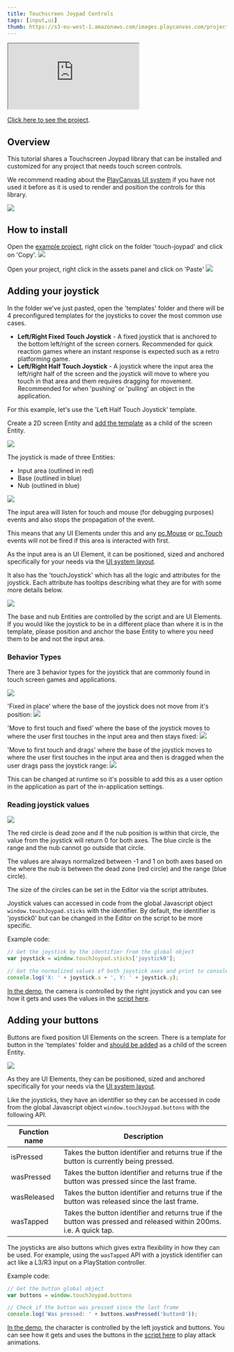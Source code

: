 ```yaml
---
title: Touchscreen Joypad Controls
tags: [input,ui]
thumb: https://s3-eu-west-1.amazonaws.com/images.playcanvas.com/projects/12/1007506/2F5E56-image-75.jpg
---
```


<div className="iframe-container">
    <iframe loading="lazy" src="https://playcanv.as/p/kvE0iJWc/" title="Touchscreen Joypad Controls"></iframe>
</div>

[Click here to see the project][project-link].

## Overview

This tutorial shares a Touchscreen Joypad library that can be installed and customized for any project that needs touch screen controls.

We recommend reading about the [PlayCanvas UI system][playcanvas-ui] if you have not used it before as it is used to render and position the controls for this library.

![](/img/tutorials/touchscreen-joypad-controls/preview.gif)

## How to install

Open the [example project][project-link], right click on the folder 'touch-joypad' and click on 'Copy'.
![](/img/tutorials/touchscreen-joypad-controls/copy-folder.gif)

Open your project, right click in the assets panel and click on 'Paste'
![](/img/tutorials/touchscreen-joypad-controls/paste-folder.gif)

## Adding your joystick

In the folder we've just pasted, open the 'templates' folder and there will be 4 preconfigured templates for the joysticks to cover the most common use cases.

- **Left/Right Fixed Touch Joystick** - A fixed joystick that is anchored to the bottom left/right of the screen corners. Recommended for quick reaction games where an instant response is expected such as a retro platforming game.
- **Left/Right Half Touch Joystick** - A joystick where the input area the left/right half of the screen and the joystick will move to where you touch in that area and them requires dragging for movement. Recommended for when 'pushing' or 'pulling' an object in the application.

For this example, let's use the 'Left Half Touch Joystick' template.

Create a 2D screen Entity and [add the template][add-template-docs] as a child of the screen Entity.

![](/img/tutorials/touchscreen-joypad-controls/adding-left-half-joystick.gif)

The joystick is made of three Entities:

- Input area (outlined in red)
- Base (outlined in blue)
- Nub (outlined in blue)

![](/img/tutorials/touchscreen-joypad-controls/joystick-layout.png)

The input area will listen for touch and mouse (for debugging purposes) events and also stops the propagation of the event.

This means that any UI Elements under this and any [pc.Mouse][pc-app-mouse-api] or [pc.Touch][pc-app-touch-api] events will not be fired if this area is interacted with first.

As the input area is an UI Element, it can be positioned, sized and anchored specifically for your needs via the [UI system layout][elements-manual].

It also has the 'touchJoystick' which has all the logic and attributes for the joystick. Each attribute has tooltips describing what they are for with some more details below.

![](/img/tutorials/touchscreen-joypad-controls/joystick-script-attributes.gif)

The base and nub Entities are controlled by the script and are UI Elements. If you would like the joystick to be in a different place than where it is in the template, please position and anchor the base Entity to where you need them to be and not the input area.

### Behavior Types

There are 3 behavior types for the joystick that are commonly found in touch screen games and applications.

![](/img/tutorials/touchscreen-joypad-controls/joystick-type.png)

'Fixed in place' where the base of the joystick does not move from it's position:
![](/img/tutorials/touchscreen-joypad-controls/joystick-fixed.gif)

'Move to first touch and fixed' where the base of the joystick moves to where the user first touches in the input area and then stays fixed:
![](/img/tutorials/touchscreen-joypad-controls/joystick-relative-fixed.gif)

'Move to first touch and drags' where the base of the joystick moves to where the user first touches in the input area and then is dragged when the user drags pass the joystick range:
![](/img/tutorials/touchscreen-joypad-controls/joystick-relative-drag.gif)

This can be changed at runtime so it's possible to add this as a user option in the application as part of the in-application settings.

### Reading joystick values

![](/img/tutorials/touchscreen-joypad-controls/joystick-deadzone-range.png)

The red circle is dead zone and if the nub position is within that circle, the value from the joystick will return 0 for both axes. The blue circle is the range and the nub cannot go outside that circle.

The values are always normalized between -1 and 1 on both axes based on the where the nub is between the dead zone (red circle) and the range (blue circle).

The size of the circles can be set in the Editor via the script attributes.

Joystick values can accessed in code from the global Javascript object `window.touchJoypad.sticks` with the identifier. By default, the identifier is 'joystick0' but can be changed in the Editor on the script to be more specific.

Example code:

```javascript
// Get the joystick by the identifier from the global object
var joystick = window.touchJoypad.sticks['joystick0'];

// Get the normalized values of both joystick axes and print to console
console.log('X: ' + joystick.x + ', Y: ' + joystick.y);
```

[In the demo][project-link], the camera is controlled by the right joystick and you can see how it gets and uses the values in the [script here][orbit-camera-joypad-input-script].

## Adding your buttons

Buttons are fixed position UI Elements on the screen. There is a template for button in the 'templates' folder and [should be added][add-template-docs] as a child of the screen Entity.

![](/img/tutorials/touchscreen-joypad-controls/adding-button.gif)

As they are UI Elements, they can be positioned, sized and anchored specifically for your needs via the [UI system layout][elements-manual].

Like the joysticks, they have an identifier so they can be accessed in code from the global Javascript object `window.touchJoypad.buttons` with the following API.

| Function name | Description |
|---------------|-------------|
| isPressed     | Takes the button identifier and returns true if the button is currently being pressed. |
| wasPressed    | Takes the button identifier and returns true if the button was pressed since the last frame. |
| wasReleased   | Takes the button identifier and returns true if the button was released since the last frame. |
| wasTapped     | Takes the button identifier and returns true if the button was pressed and released within 200ms. i.e. A quick tap. |

The joysticks are also buttons which gives extra flexibility in how they can be used. For example, using the `wasTapped` API with a joystick identifier can act like a L3/R3 input on a PlayStation controller.

Example code:

```javascript
// Get the button global object
var buttons = window.touchJoypad.buttons

// Check if the button was pressed since the last frame
console.log('Was pressed: ' + buttons.wasPressed('button0'));
```

[In the demo][project-link], the character is controlled by the left joystick and buttons. You can see how it gets and uses the buttons in the [script here][player-controller-script] to play attack animations.

[project-link]: https://playcanvas.com/project/1007506/overview/touchscreen-joypad-controls
[playcanvas-ui]: /user-manual/user-interface/
[add-template-docs]: /user-manual/templates/#adding-templates-in-your-scene
[pc-app-mouse-api]: https://api.playcanvas.com/classes/Engine.Mouse.html
[pc-app-touch-api]: https://api.playcanvas.com/classes/Engine.Touch.html
[elements-manual]: /user-manual/user-interface/elements/
[orbit-camera-joypad-input-script]: https://playcanvas.com/editor/code/1007506?tabs=111433673
[player-controller-script]: https://playcanvas.com/editor/code/1007506?tabs=111432679
